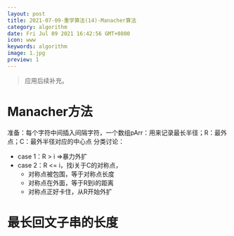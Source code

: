```yaml
---
layout: post
title: 2021-07-09-重学算法(14)-Manacher算法
category: algorithm
date: Fri Jul 09 2021 16:42:56 GMT+0800
icon: www
keywords: algorithm
image: 1.jpg
preview: 1
---
```

> 应用后续补充。


# Manacher方法
准备：每个字符中间插入间隔字符，一个数组pArr：用来记录最长半径；R：最外点；C：最外半径对应的中心点
 分类讨论：
 - case 1：R > i =>暴力外扩
 - case 2：R <= i，找i关于C的对称点，
	 - 对称点被包围，等于对称点长度
	 - 对称点在外面，等于R到i的距离
	 - 对称点正好卡住，从R开始外扩
# 最长回文子串的长度
